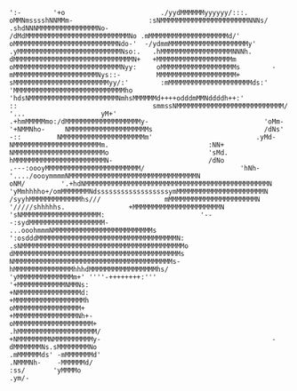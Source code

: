`
                                   ':-        '+o                        ./yydMMMMMMyyyyyy/:::.     
                                   oMMNmsssshNNMMm-                   :sNMMMMMMMMMMMMMMMMMMMMMMNNNs/
                            .shdNNNMMMMMMMMMMMMMMMNo-               /dMdMMMMMMMMMMMMMMMMMMMMMMMMMMNo
                               .mMMMMMMMMMMMMMMMMMMMMd/'           oMMMMMMMMMMMMMMMMMMMMMMMMMMNdo-' 
                             -/ydmmMMMMMMMMMMMMMMMMMMMMy'        .yMMMMMMMMMMMMMMMMMMMMMMMMMMNso:.  
                                 .hMMMMMMMMMMMMMMMMMMNNNh.       dMMMMMMMMMMMMMMMMMMMMMMMMMMMMMMN+  
                                 +MMMMMMMMMMMMMMMMMMMm          oMMMMMMMMMMMMMMMMMMMMMMMMMMMNyy:    
                                  oMMMMMMMMMMMMMMMMMMMs        -mMMMMMMMMMMMMMMMMMMMMMNys::-        
                                   MMMMMMMMMMMMMMMMMMMM+       sMMMMMMMMMMMMMMMMMMMMMMMMyy/:'       
                                 :mMMMMMMMMMMMMMMMMMMMMMds:'  'MMMMMMMMMMMMMMMMMMMMMMMMMMMMho       
                                'hdsNMMMMMMMMMMMMMMMMMMMMMMNmhsMMMMMMd++++odddmMMNddddh++:'         
::                                  smmssNMMMMMMMMMMMMMMMMMMMMMMMMMMM/        '...                  
yM+'                                 .+hmMMMMMmo:/dMMMMMMMMMMMMMMMMMMMy-                            
'oMm-                                '+NMMNho-     NMMMMMMMMMMMMMMMMMMMMs                           
  /dNs'                                -::         NMMMMMMMMMMMMMMMMMMMMMm'                         
   .yMd-                                           NMMMMMMMMMMMMMMMMMMMMMMm.                        
     :NN+                                          NMMMMMMMMMMMMMMMMMMMMMMMo                        
      'sMd.                                        hMMMMMMMMMMMMMMMMMMMMMMMN-                       
        /dNo                               .---:oooyMMMMMMMMMMMMMMMMMMMMMMMM/                       
         'hNh-               '..../oooymmmmNMMMMMMMMMMMMMMMMMMMMMMMMMMMMMMMMN                       
           oNM/         '.+hdNMMMMMMMMMMMMMMMMMMMMMMMMMMMMMMMMMMMMMMMMMMMMMMN                       
            'yMmhhhho+/omMMMMMMMNdssssssssssssssssssymMMMMMMMMMMMMMMMMMMMMMMN                       
              /syyhMMMMMMMMMMMMMhs///                mMMMMMMMMMMMMMMMMMMMMMMN                       
                       '/////shhhhhs.                +MMMMMMMMMMMMMMMMMMMMMMN                       
                                                     'sNMMMMMMMMMMMMMMMMMMMM:                       
                                                 '---:sydMMMMMMMMMMMMMMMMMMM-                       
                                       ...ooohmmmNMMMMMMMMMMMMMMMMMMMMMMMMMs                        
                                ':osdddMMMMMMMMMMMMMMMMMMMMMMMMMMMMMMMMMMMN:                        
                              .sNMMMMMMMMMMMMMMMMMMMMMMMMMMMMMMMMMMMMMMMMMo                         
                              dMMMMMMMMMMMMMMMMMMMMMMMMMMMMMMMMMMMMMMMMMMs                          
                              NMMMMMMMMMMMMMMMMMMMMMMMMMMMMMMMMMMMMMMMMs-                           
                              hMMMMMMMMMMMMMMMhhhdMMMMMMMMMMMMMMMMMhs/                              
                              'yMMMMMMMMMMMMMMm+' ''''-++++++++:'''                                 
                               '+MMMMMMMMMMMMNMMNs:                                                 
                                 +NMMMMMMMMMMMMMMMMd:                                               
                                  +MMMMMMMMMMMMMMMMMMh                                              
                                   oMMMMMMMMMMMMMMMMM+                                              
                                    +MMMMMMMMMMMMMMMMNh+-                                           
                                     oMMMMMMMMMMMMMMMMMMMM+                                         
                                    .hMMMMMMMMMMMMMMMMMMMM/                                         
                                   +NMMMMMMMMNMMMMMMMMMMy-                                          
                                 -dMMMMMMMNs.sMMMMMMMMNo                                            
                                .mMMMMMMds' -mMMMMMMMd'                                             
                                .NMMMNh-    -MMMMMMd/                                               
                                 :ss/       'yMMMMo                                                 
                                             .ym/-                                                  
					     `